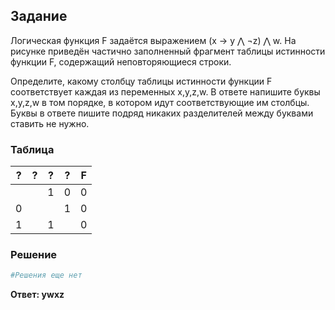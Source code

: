## Задание

Логическая функция F задаётся выражением (x → y ⋀ ¬z) ⋀ w. На рисунке приведён частично заполненный фрагмент таблицы истинности функции F,
содержащий неповторяющиеся строки.

Определите, какому столбцу таблицы истинности функции F соответствует каждая из переменных x,y,z,w. В ответе напишите буквы x,y,z,w в том
порядке, в котором идут соответствующие им столбцы. Буквы в ответе пишите подряд никаких разделителей между буквами ставить не нужно.

### Таблица

|  ?  |  ?  |  ?  |  ?  |  F  |
|:---:|:---:|:---:|:---:|:---:|
|     |     |  1  |  0  |  0  |
|  0  |     |     |  1  |  0  |
|  1  |     |  1  |     |  0  |

### Решение

```python
#Решения еще нет
```

**Ответ: ywxz**